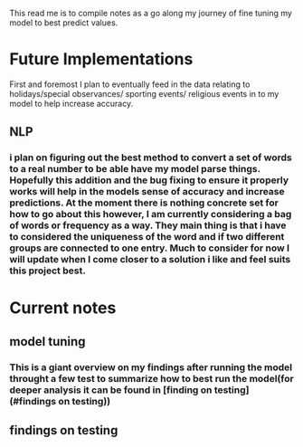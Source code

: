 This read me is to compile notes as a go along my journey of fine tuning my model to best predict values.


# Future Implementations
First and foremost I plan to eventually feed in the data relating to holidays/special observances/ sporting events/ religious events in to my model to help increase accuracy.

## NLP
### i plan on figuring out the best method to convert a set of words to a real number to be able have my model parse things. Hopefully this addition and the bug fixing to ensure it properly works will help in the models sense of accuracy and increase predictions. At the moment there is nothing concrete set for how to go about this however, I am currently considering a bag of words or frequency as a way. They main thing is that i have to considered the uniqueness of the word and if two different groups are connected to one entry. Much to consider for now I will update when I come closer to a solution i like and feel suits this project best.


# Current notes

## model tuning
### This is a giant overview on my findings after running the model throught a few test to summarize how to best run the model(for deeper analysis it can be found in [finding on testing](#findings on testing))

## findings on testing
